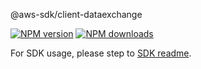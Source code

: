 @aws-sdk/client-dataexchange

[![NPM version](https://img.shields.io/npm/v/@aws-sdk/client-dataexchange/beta.svg)](https://www.npmjs.com/package/@aws-sdk/client-dataexchange)
[![NPM downloads](https://img.shields.io/npm/dm/@aws-sdk/client-dataexchange.svg)](https://www.npmjs.com/package/@aws-sdk/client-dataexchange)

For SDK usage, please step to [SDK readme](https://github.com/aws/aws-sdk-js-v3).

